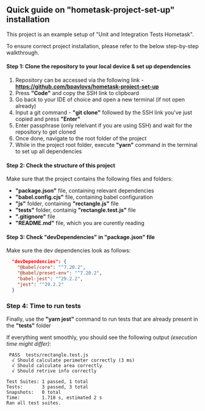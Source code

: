 ## Quick guide on "hometask-project-set-up" installation

This project is an example setup of "Unit and Integration Tests Hometask". 

To ensure correct project installation, please refer to the below step-by-step walkthrough.

#### Step 1: Clone the repository to your local device & set up dependencies

1. Repository can be accessed via the following link - **https://github.com/bpavlovs/hometask-project-set-up**
2. Press **"Code"** and copy the SSH link to clipboard
3. Go back to your IDE of choice and open a new terminal (if not open already)
4. Input a git command - **"git clone"** followed by the SSH link you've just copied and press **"Enter"**
5. Enter passphrase (only relelvant if you are using SSH) and wait for the repository to get cloned
6. Once done, navigate to the root folder of the project 
7. While in the project root folder, execute **"yarn"** command in the terminal to set up all dependencies

#### Step 2: Check the structure of this project

Make sure that the project contains the following files and folders:
- **"package.json"** file, containing relevant dependencies
- **"babel.config.cjs"** file, containing babel configuration
- **"js"** folder, containing **"rectangle.js"** file
- **"tests"** folder, containig **"rectangle.test.js"** file
- **".gitignore"** file
- **"README.md"** file, which you are curently reading

#### Step 3: Check "devDependencies" in "package.json" file

Make sure the dev dependencies look as follows:

```json
  "devDependencies": {
    "@babel/core": "^7.20.2",
    "@babel/preset-env": "^7.20.2",
    "babel-jest": "^29.2.2",
    "jest": "^29.2.2"
  }
```
### Step 4: Time to run tests

Finally, use the **"yarn jest"** command to run tests that are already present in the **"tests"** folder

If everything went smoothly, you should see the following output *(execution time might differ)*:

```text
 PASS  tests/rectangle.test.js
  √ Should calculate perimeter correctly (3 ms)
  √ Should calculate area correctly
  √ Should retrive info correctly

Test Suites: 1 passed, 1 total
Tests:       3 passed, 3 total
Snapshots:   0 total
Time:        1.718 s, estimated 2 s
Ran all test suites.
```
